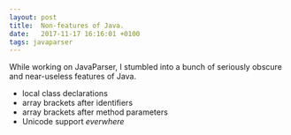 ```yaml
---
layout: post
title:  Non-features of Java.
date:   2017-11-17 16:16:01 +0100
tags: javaparser
---
```

While working on JavaParser,
I stumbled into a bunch of seriously obscure and near-useless features of Java.

- local class declarations
- array brackets after identifiers
- array brackets after method parameters
- Unicode support *everwhere*